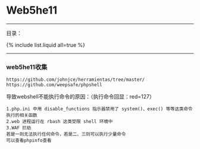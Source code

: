 # Web5he11

---

目录：

{% include list.liquid all=true %}

---

### web5he11收集

```
https://github.com/johnjce/herramientas/tree/master/
https://github.com/weepsafe/phpshell
```

导致webshell不能执行命令的原因：（执行命令回显：red=127）

````
1.php.ini 中用 disable_functions 指示器禁用了 system()、exec() 等等这类命令执行的相关函数
2.web 进程运行在 rbash 这类受限 shell 环境中
3.WAF 拦劫
若是一则无法执行任何命令，若是二、三则可以执行少量命令
可以查看phpinfo查看
````

